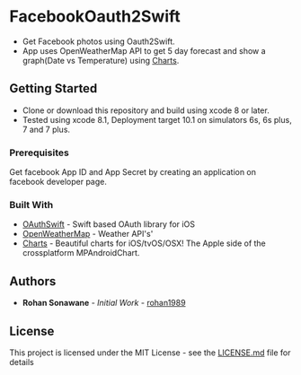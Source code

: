 # FacebookOauth2Swift
 * Get Facebook photos using Oauth2Swift.
 * App uses OpenWeatherMap API to get 5 day forecast and show a graph(Date vs Temperature) using [Charts](https://github.com/danielgindi/Charts). 

## Getting Started
* Clone or download this repository and build using xcode 8 or later.
* Tested using xcode 8.1, Deployment target 10.1 on simulators 6s, 6s plus, 7 and 7 plus.


### Prerequisites
Get facebook App ID and App Secret by creating an application on facebook developer page.

### Built With
* [OAuthSwift](https://github.com/OAuthSwift/OAuthSwift) - Swift based OAuth library for iOS
* [OpenWeatherMap](http://openweathermap.org/api) - Weather API's'
* [Charts](https://github.com/danielgindi/Charts) - Beautiful charts for iOS/tvOS/OSX! The Apple side of the crossplatform MPAndroidChart.

## Authors

* **Rohan Sonawane** - *Initial Work* - [rohan1989](https://github.com/rohan1989)

## License

This project is licensed under the MIT License - see the [LICENSE.md](LICENSE.md) file for details

 
